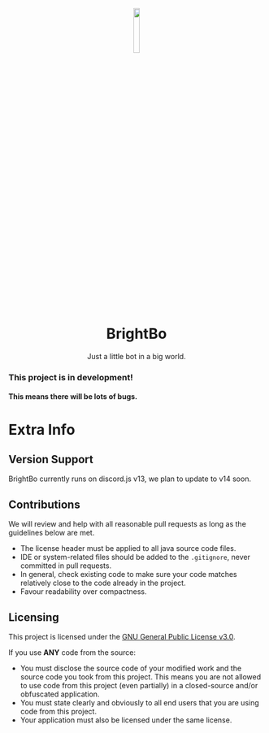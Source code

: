 
<p align="center">
<img src="" alt="" width="15%"/>
</p>

<h1 align="center">BrightBo</h1>
<p align="center">Just a little bot in a big world.</p>


### This project is in development!
#### This means there will be lots of bugs.

# Extra Info

## Version Support
BrightBo currently runs on discord.js v13, we plan to update to v14 soon.

## Contributions
We will review and help with all reasonable pull requests as long as the guidelines below are met.

- The license header must be applied to all java source code files.
- IDE or system-related files should be added to the `.gitignore`, never committed in pull requests.
- In general, check existing code to make sure your code matches relatively close to the code already in the project.
- Favour readability over compactness.

## Licensing
This project is licensed under the [GNU General Public License v3.0](https://www.gnu.org/licenses/gpl-3.0.en.html). 

If you use **ANY** code from the source:
- You must disclose the source code of your modified work and the source code you took from this project. This means you are not allowed to use code from this project (even partially) in a closed-source and/or obfuscated application.
- You must state clearly and obviously to all end users that you are using code from this project.
- Your application must also be licensed under the same license.

